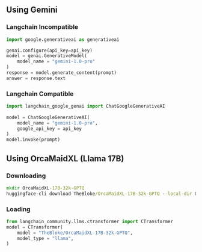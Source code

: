 
## Using Gemini 

### Langchain Incompatible

```python
import google.generativeai as generativeai

genai.configure(api_key=api_key)
model = genai.GenerativeModel(
    model_name = "gemini-1.0-pro"
)
response = model.generate_content(prompt)
answer = response.text
```

### Langchain Compatible

```python
import langchain_google_genai import ChatGoogleGenerativeAI
    
model = ChatGoogleGenerativeAI(
    model_name = "gemini-1.0-pro",
    google_api_key = api_key
)
model.invoke(prompt)
```

## Using OrcaMaidXL (Llama 17B)

### Downloading

```bat
mkdir OrcaMaidXL-17B-32k-GPTQ
huggingface-cli download TheBloke/OrcaMaidXL-17B-32k-GPTQ --local-dir OrcaMaidXL-17B-32k-GPTQ --local-dir-use-symlinks False
```

### Loading

```python
from langchain_community.llms.ctransformer import CTransformer
model = CTransformer(
    model = "TheBloke/OrcaMaidXL-17B-32k-GPTQ",
    model_type = "llama",
)
```